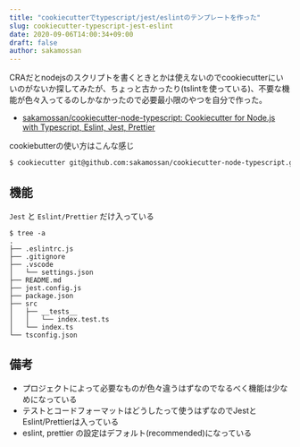 ```yaml
---
title: "cookiecutterでtypescript/jest/eslintのテンプレートを作った"
slug: cookiecutter-typescript-jest-eslint
date: 2020-09-06T14:00:34+09:00
draft: false
author: sakamossan
---
```


CRAだとnodejsのスクリプトを書くときとかは使えないのでcookiecutterにいいのがないか探してみたが、ちょっと古かったり(tslintを使っている)、不要な機能が色々入ってるのしかなかったので必要最小限のやつを自分で作った。

- [sakamossan/cookiecutter-node-typescript: Cookiecutter for Node.js with Typescript, Eslint, Jest, Prettier](https://github.com/sakamossan/cookiecutter-node-typescript)

cookiebutterの使い方はこんな感じ

```bash
$ cookiecutter git@github.com:sakamossan/cookiecutter-node-typescript.git
```

## 機能

`Jest` と `Eslint/Prettier` だけ入っている

```
$ tree -a
.
├── .eslintrc.js
├── .gitignore
├── .vscode
│   └── settings.json
├── README.md
├── jest.config.js
├── package.json
├── src
│   ├── __tests__
│   │   └── index.test.ts
│   └── index.ts
└── tsconfig.json
```

## 備考

- プロジェクトによって必要なものが色々違うはずなのでなるべく機能は少なめになっている
- テストとコードフォーマットはどうしたって使うはずなのでJestとEslint/Prettierは入っている
- eslint, prettier の設定はデフォルト(recommended)になっている

